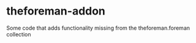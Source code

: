 # theforeman-addon
Some code that adds functionality missing from the theforeman.foreman collection
